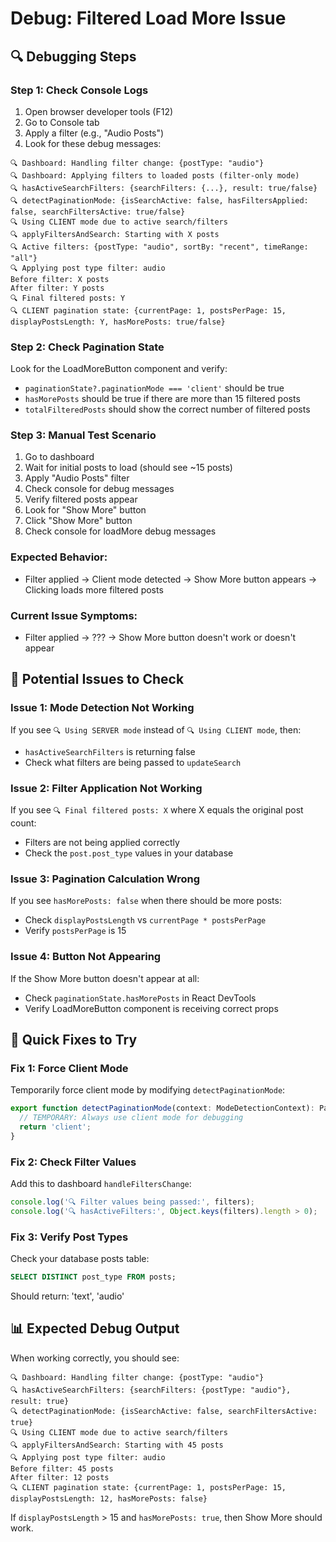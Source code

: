 # Debug: Filtered Load More Issue

## 🔍 **Debugging Steps**

### Step 1: Check Console Logs
1. Open browser developer tools (F12)
2. Go to Console tab
3. Apply a filter (e.g., "Audio Posts")
4. Look for these debug messages:

```
🔍 Dashboard: Handling filter change: {postType: "audio"}
🔍 Dashboard: Applying filters to loaded posts (filter-only mode)
🔍 hasActiveSearchFilters: {searchFilters: {...}, result: true/false}
🔍 detectPaginationMode: {isSearchActive: false, hasFiltersApplied: false, searchFiltersActive: true/false}
🔍 Using CLIENT mode due to active search/filters
🔍 applyFiltersAndSearch: Starting with X posts
🔍 Active filters: {postType: "audio", sortBy: "recent", timeRange: "all"}
🔍 Applying post type filter: audio
Before filter: X posts
After filter: Y posts
🔍 Final filtered posts: Y
🔍 CLIENT pagination state: {currentPage: 1, postsPerPage: 15, displayPostsLength: Y, hasMorePosts: true/false}
```

### Step 2: Check Pagination State
Look for the LoadMoreButton component and verify:
- `paginationState?.paginationMode === 'client'` should be true
- `hasMorePosts` should be true if there are more than 15 filtered posts
- `totalFilteredPosts` should show the correct number of filtered posts

### Step 3: Manual Test Scenario
1. Go to dashboard
2. Wait for initial posts to load (should see ~15 posts)
3. Apply "Audio Posts" filter
4. Check console for debug messages
5. Verify filtered posts appear
6. Look for "Show More" button
7. Click "Show More" button
8. Check console for loadMore debug messages

### Expected Behavior:
- Filter applied → Client mode detected → Show More button appears → Clicking loads more filtered posts

### Current Issue Symptoms:
- Filter applied → ??? → Show More button doesn't work or doesn't appear

## 🐛 **Potential Issues to Check**

### Issue 1: Mode Detection Not Working
If you see `🔍 Using SERVER mode` instead of `🔍 Using CLIENT mode`, then:
- `hasActiveSearchFilters` is returning false
- Check what filters are being passed to `updateSearch`

### Issue 2: Filter Application Not Working  
If you see `🔍 Final filtered posts: X` where X equals the original post count:
- Filters are not being applied correctly
- Check the `post.post_type` values in your database

### Issue 3: Pagination Calculation Wrong
If you see `hasMorePosts: false` when there should be more posts:
- Check `displayPostsLength` vs `currentPage * postsPerPage`
- Verify `postsPerPage` is 15

### Issue 4: Button Not Appearing
If the Show More button doesn't appear at all:
- Check `paginationState.hasMorePosts` in React DevTools
- Verify LoadMoreButton component is receiving correct props

## 🔧 **Quick Fixes to Try**

### Fix 1: Force Client Mode
Temporarily force client mode by modifying `detectPaginationMode`:
```typescript
export function detectPaginationMode(context: ModeDetectionContext): PaginationMode {
  // TEMPORARY: Always use client mode for debugging
  return 'client';
}
```

### Fix 2: Check Filter Values
Add this to dashboard `handleFiltersChange`:
```typescript
console.log('🔍 Filter values being passed:', filters);
console.log('🔍 hasActiveFilters:', Object.keys(filters).length > 0);
```

### Fix 3: Verify Post Types
Check your database posts table:
```sql
SELECT DISTINCT post_type FROM posts;
```
Should return: 'text', 'audio'

## 📊 **Expected Debug Output**

When working correctly, you should see:
```
🔍 Dashboard: Handling filter change: {postType: "audio"}
🔍 hasActiveSearchFilters: {searchFilters: {postType: "audio"}, result: true}
🔍 detectPaginationMode: {isSearchActive: false, searchFiltersActive: true}
🔍 Using CLIENT mode due to active search/filters
🔍 applyFiltersAndSearch: Starting with 45 posts
🔍 Applying post type filter: audio
Before filter: 45 posts
After filter: 12 posts
🔍 CLIENT pagination state: {currentPage: 1, postsPerPage: 15, displayPostsLength: 12, hasMorePosts: false}
```

If `displayPostsLength` > 15 and `hasMorePosts: true`, then Show More should work.